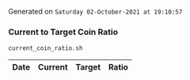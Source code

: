 Generated on `Saturday 02-October-2021 at 19:10:57`

### Current to Target Coin Ratio
`current_coin_ratio.sh`

Date|Current|Target|Ratio
---|---|---|---
